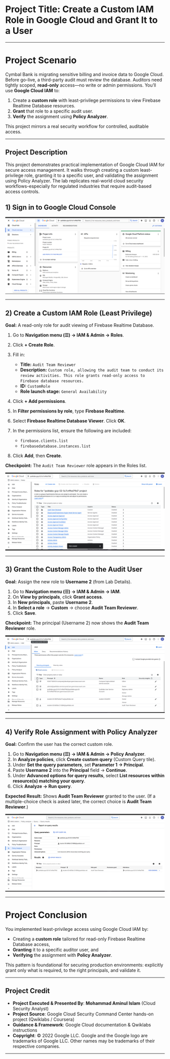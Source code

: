 # Project Title: **Create a Custom IAM Role in Google Cloud and Grant It to a User**

---

# Project Scenario

Cymbal Bank is migrating sensitive billing and invoice data to Google Cloud. Before go-live, a third-party audit must review the database. Auditors need tightly scoped, **read-only** access—no write or admin permissions. You’ll use **Google Cloud IAM** to:

1. Create a **custom role** with least-privilege permissions to view Firebase Realtime Database resources.
2. **Grant** that role to a specific audit user.
3. **Verify** the assignment using **Policy Analyzer**.

This project mirrors a real security workflow for controlled, auditable access.

---

## Project Description

This project demonstrates practical implementation of Google Cloud IAM for secure access management. It walks through creating a custom least-privilege role, granting it to a specific user, and validating the assignment using Policy Analyzer. The lab replicates real-world cloud security workflows-especially for regulated industries that require audit-based access controls.


## 1) Sign in to Google Cloud Console 

![Create a role in Google Cloud IAM](https://github.com/aminbiography/Google-Cloud-Cybersecurity-Professional-Certificate/blob/main/bar-graph-chart-image/Create%20a%20role%20in%20Google%20Cloud%20IAM-01.png)

---

## 2) Create a Custom IAM Role (Least Privilege)

**Goal:** A read-only role for audit viewing of Firebase Realtime Database.

1. Go to **Navigation menu (☰) → IAM & Admin → Roles**.
2. Click **+ Create Role**.
3. Fill in:

   * **Title:** `Audit Team Reviewer`
   * **Description:** `Custom role, allowing the audit team to conduct its review activities. This role grants read-only access to Firebase database resources.`
   * **ID:** `CustomRole`
   * **Role launch stage:** `General Availability`
4. Click **+ Add permissions**.
5. In **Filter permissions by role**, type **Firebase Realtime**.
6. Select **Firebase Realtime Database Viewer**. Click **OK**.
7. In the permissions list, ensure the following are included:

   * `firebase.clients.list`
   * `firebasedatabase.instances.list`
8. Click **Add**, then **Create**.

**Checkpoint:** The `Audit Team Reviewer` role appears in the Roles list.

![Create a role in Google Cloud IAM](https://github.com/aminbiography/Google-Cloud-Cybersecurity-Professional-Certificate/blob/main/bar-graph-chart-image/Create%20a%20role%20in%20Google%20Cloud%20IAM-02.png)

---

## 3) Grant the Custom Role to the Audit User

**Goal:** Assign the new role to **Username 2** (from Lab Details).

1. Go to **Navigation menu (☰) → IAM & Admin → IAM**.
2. On **View by principals**, click **Grant access**.
3. In **New principals**, paste **Username 2**.
4. In **Select a role** → **Custom** → choose **Audit Team Reviewer**.
5. Click **Save**.

**Checkpoint:** The principal (Username 2) now shows the **Audit Team Reviewer** role.

![Create a role in Google Cloud IAM](https://github.com/aminbiography/Google-Cloud-Cybersecurity-Professional-Certificate/blob/main/bar-graph-chart-image/Create%20a%20role%20in%20Google%20Cloud%20IAM-03.png)

---

## 4) Verify Role Assignment with Policy Analyzer

**Goal:** Confirm the user has the correct custom role.

1. Go to **Navigation menu (☰) → IAM & Admin → Policy Analyzer**.
2. In **Analyze policies**, click **Create custom query** (Custom Query tile).
3. Under **Set the query parameters**, set **Parameter 1 → Principal**.
4. Paste **Username 2** into the **Principal** field → **Continue**.
5. Under **Advanced options for query results**, select **List resources within resource(s) matching your query**.
6. Click **Analyze → Run query**.

**Expected Result:** Shows **Audit Team Reviewer** granted to the user.
(If a multiple-choice check is asked later, the correct choice is **Audit Team Reviewer**.)

![Create a role in Google Cloud IAM](https://github.com/aminbiography/Google-Cloud-Cybersecurity-Professional-Certificate/blob/main/bar-graph-chart-image/Create%20a%20role%20in%20Google%20Cloud%20IAM-04.png)

---

# Project Conclusion

You implemented least-privilege access using Google Cloud IAM by:

* Creating a **custom role** tailored for read-only Firebase Realtime Database access,
* **Granting** it to a specific auditor user, and
* **Verifying** the assignment with **Policy Analyzer**.

This pattern is foundational for securing production environments: explicitly grant only what is required, to the right principals, and validate it.

---

## Project Credit  
- **Project Executed & Presented By**: **Mohammad Aminul Islam** (Cloud Security Analyst)  
- **Project Source**: Google Cloud Security Command Center hands-on project (Qwiklabs / Coursera)  
- **Guidance & Framework**: Google Cloud documentation & Qwiklabs instructions  
- **Copyright**: © 2022 Google LLC. Google and the Google logo are trademarks of Google LLC. Other names may be trademarks of their respective companies.  

---
